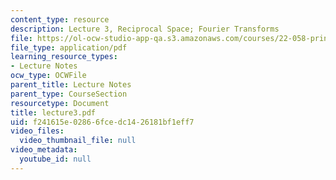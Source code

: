 ```yaml
---
content_type: resource
description: Lecture 3, Reciprocal Space; Fourier Transforms
file: https://ol-ocw-studio-app-qa.s3.amazonaws.com/courses/22-058-principles-of-medical-imaging-fall-2002/f241615e02866fcedc1426181bf1eff7_lecture3.pdf
file_type: application/pdf
learning_resource_types:
- Lecture Notes
ocw_type: OCWFile
parent_title: Lecture Notes
parent_type: CourseSection
resourcetype: Document
title: lecture3.pdf
uid: f241615e-0286-6fce-dc14-26181bf1eff7
video_files:
  video_thumbnail_file: null
video_metadata:
  youtube_id: null
---
```

